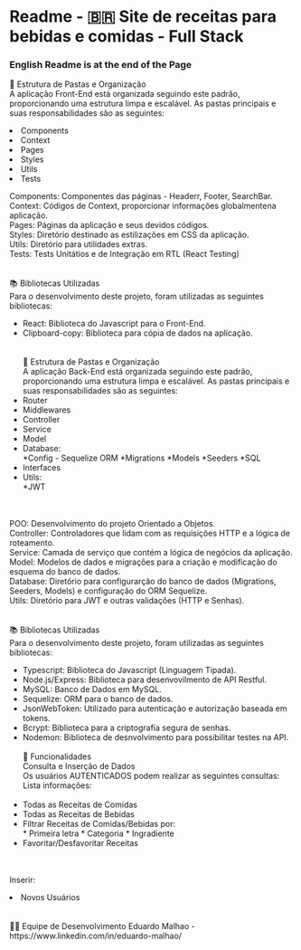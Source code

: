 # Readme - 🇧🇷 Site de receitas para bebidas e comidas - Full Stack #
<h3>English Readme is at the end of the Page</h3>

📂 Estrutura de Pastas e Organização  
A aplicação Front-End está organizada seguindo este padrão, proporcionando uma estrutura limpa e escalável. As pastas principais e suas responsabilidades são as seguintes:  
<li>Components</li>
<li>Context</li>
<li>Pages</li>
<li>Styles</li>
<li>Utils</li>
<li>Tests</li>

Components: Componentes das páginas - Headerr, Footer, SearchBar.  
Context: Códigos de Context, proporcionar informações globalmentena aplicação.  
Pages: Páginas da aplicação e seus devidos códigos.  
Styles: Diretório destinado as estilizações em CSS da aplicação.  
Utils: Diretório para utilidades extras.  
Tests: Tests Unitátios e de Integração em RTL (React Testing)  
<br></br>
📚 Bibliotecas Utilizadas  
Para o desenvolvimento deste projeto, foram utilizadas as seguintes bibliotecas:  
* React: Biblioteca do Javascript para o Front-End.  
* Clipboard-copy: Biblioteca para cópia de dados na aplicação.  
<br></br>
📂 Estrutura de Pastas e Organização  
A aplicação Back-End está organizada seguindo este padrão, proporcionando uma estrutura limpa e escalável. As pastas principais e suas responsabilidades são as seguintes:
  <li>Router</li>
  <li>Middlewares</li>
  <li>Controller</li>
  <li>Service</li>
  <li>Model</li>
  <li>Database:</li>
    *Config - Sequelize ORM  
    *Migrations  
    *Models  
    *Seeders  
    *SQL  
  <li>Interfaces</li>  
  <li>Utils:</li>  
    *JWT  
<br></br>
POO: Desenvolvimento do projeto Orientado a Objetos.  
Controller: Controladores que lidam com as requisições HTTP e a lógica de roteamento.  
Service: Camada de serviço que contém a lógica de negócios da aplicação.  
Model: Modelos de dados e migrações para a criação e modificação do esquema do banco de dados.  
Database: Diretório para configurarção do banco de dados (Migrations, Seeders, Models) e configuração do ORM Sequelize.  
Utils: Diretório para JWT e outras validações (HTTP e Senhas).  
<br></br>
📚 Bibliotecas Utilizadas  
Para o desenvolvimento deste projeto, foram utilizadas as seguintes bibliotecas:  
* Typescript: Biblioteca do Javascript (Linguagem Tipada).  
* Node.js/Express: Biblioteca para desenvovilmento de API Restful.  
* MySQL: Banco de Dados em MySQL.  
* Sequelize: ORM para o banco de dados.  
* JsonWebToken: Utilizado para autenticação e autorização baseada em tokens.  
* Bcrypt: Biblioteca para a criptografia segura de senhas.  
* Nodemon: Biblioteca de desnvolvimento para possibilitar testes na API.
<br></br>
📑 Funcionalidades  
Consulta e Inserção de Dados  
Os usuários AUTENTICADOS podem realizar as seguintes consultas:  
Lista informações:
<br></br>
  <li>Todas as Receitas de Comidas</li>  
  <li>Todas as Receitas de Bebidas</li>  
  <li>Filtrar Receitas de Comidas/Bebidas por:</li>  
    * Primeira letra  
    * Categoria  
    * Ingradiente  
  <li>Favoritar/Desfavoritar Receitas</li>
<br></br>
Inserir:  
  <li>Novos Usuários</li>  
<br></br>
🧑‍💻 Equipe de Desenvolvimento  
Eduardo Malhao - https://www.linkedin.com/in/eduardo-malhao/


